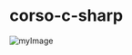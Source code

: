 # corso-c-sharp
![myImage](https://user-images.githubusercontent.com/98833112/174602263-0fc95e4d-ab93-4c7e-b135-5496448d7f23.jpg)
